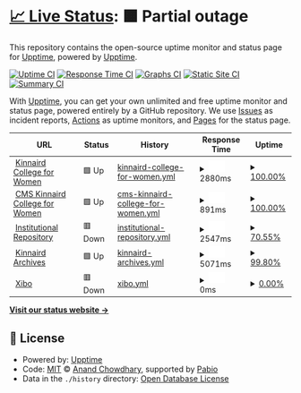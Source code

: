 # [📈 Live Status](https://upptime.github.io/upptime): <!--live status--> **🟧 Partial outage**

This repository contains the open-source uptime monitor and status page for [Upptime](https://upptime.js.org), powered by [Upptime](https://github.com/upptime/upptime).

[![Uptime CI](https://github.com/upptime/upptime/workflows/Uptime%20CI/badge.svg)](https://github.com/upptime/upptime/actions?query=workflow%3A%22Uptime+CI%22)
[![Response Time CI](https://github.com/upptime/upptime/workflows/Response%20Time%20CI/badge.svg)](https://github.com/upptime/upptime/actions?query=workflow%3A%22Response+Time+CI%22)
[![Graphs CI](https://github.com/upptime/upptime/workflows/Graphs%20CI/badge.svg)](https://github.com/upptime/upptime/actions?query=workflow%3A%22Graphs+CI%22)
[![Static Site CI](https://github.com/upptime/upptime/workflows/Static%20Site%20CI/badge.svg)](https://github.com/upptime/upptime/actions?query=workflow%3A%22Static+Site+CI%22)
[![Summary CI](https://github.com/upptime/upptime/workflows/Summary%20CI/badge.svg)](https://github.com/upptime/upptime/actions?query=workflow%3A%22Summary+CI%22)

With [Upptime](https://upptime.js.org), you can get your own unlimited and free uptime monitor and status page, powered entirely by a GitHub repository. We use [Issues](https://github.com/upptime/upptime/issues) as incident reports, [Actions](https://github.com/upptime/upptime/actions) as uptime monitors, and [Pages](https://upptime.github.io/upptime) for the status page.

<!--start: status pages-->
<!-- This summary is generated by Upptime (https://github.com/upptime/upptime) -->
<!-- Do not edit this manually, your changes will be overwritten -->
<!-- prettier-ignore -->
| URL | Status | History | Response Time | Uptime |
| --- | ------ | ------- | ------------- | ------ |
| <img alt="" src="https://icons.duckduckgo.com/ip3/www.kinnaird.edu.pk.ico" height="13"> [Kinnaird College for Women](https://www.kinnaird.edu.pk) | 🟩 Up | [kinnaird-college-for-women.yml](https://github.com/qadirbakhsh/kcw-status-page/commits/HEAD/history/kinnaird-college-for-women.yml) | <details><summary><img alt="Response time graph" src="./graphs/kinnaird-college-for-women/response-time-week.png" height="20"> 2880ms</summary><br><a href="https://upptime.github.io/upptime/history/kinnaird-college-for-women"><img alt="Response time 2516" src="https://img.shields.io/endpoint?url=https%3A%2F%2Fraw.githubusercontent.com%2Fqadirbakhsh%2Fkcw-status-page%2FHEAD%2Fapi%2Fkinnaird-college-for-women%2Fresponse-time.json"></a><br><a href="https://upptime.github.io/upptime/history/kinnaird-college-for-women"><img alt="24-hour response time 2079" src="https://img.shields.io/endpoint?url=https%3A%2F%2Fraw.githubusercontent.com%2Fqadirbakhsh%2Fkcw-status-page%2FHEAD%2Fapi%2Fkinnaird-college-for-women%2Fresponse-time-day.json"></a><br><a href="https://upptime.github.io/upptime/history/kinnaird-college-for-women"><img alt="7-day response time 2880" src="https://img.shields.io/endpoint?url=https%3A%2F%2Fraw.githubusercontent.com%2Fqadirbakhsh%2Fkcw-status-page%2FHEAD%2Fapi%2Fkinnaird-college-for-women%2Fresponse-time-week.json"></a><br><a href="https://upptime.github.io/upptime/history/kinnaird-college-for-women"><img alt="30-day response time 2591" src="https://img.shields.io/endpoint?url=https%3A%2F%2Fraw.githubusercontent.com%2Fqadirbakhsh%2Fkcw-status-page%2FHEAD%2Fapi%2Fkinnaird-college-for-women%2Fresponse-time-month.json"></a><br><a href="https://upptime.github.io/upptime/history/kinnaird-college-for-women"><img alt="1-year response time 2516" src="https://img.shields.io/endpoint?url=https%3A%2F%2Fraw.githubusercontent.com%2Fqadirbakhsh%2Fkcw-status-page%2FHEAD%2Fapi%2Fkinnaird-college-for-women%2Fresponse-time-year.json"></a></details> | <details><summary><a href="https://upptime.github.io/upptime/history/kinnaird-college-for-women">100.00%</a></summary><a href="https://upptime.github.io/upptime/history/kinnaird-college-for-women"><img alt="All-time uptime 97.50%" src="https://img.shields.io/endpoint?url=https%3A%2F%2Fraw.githubusercontent.com%2Fqadirbakhsh%2Fkcw-status-page%2FHEAD%2Fapi%2Fkinnaird-college-for-women%2Fuptime.json"></a><br><a href="https://upptime.github.io/upptime/history/kinnaird-college-for-women"><img alt="24-hour uptime 100.00%" src="https://img.shields.io/endpoint?url=https%3A%2F%2Fraw.githubusercontent.com%2Fqadirbakhsh%2Fkcw-status-page%2FHEAD%2Fapi%2Fkinnaird-college-for-women%2Fuptime-day.json"></a><br><a href="https://upptime.github.io/upptime/history/kinnaird-college-for-women"><img alt="7-day uptime 100.00%" src="https://img.shields.io/endpoint?url=https%3A%2F%2Fraw.githubusercontent.com%2Fqadirbakhsh%2Fkcw-status-page%2FHEAD%2Fapi%2Fkinnaird-college-for-women%2Fuptime-week.json"></a><br><a href="https://upptime.github.io/upptime/history/kinnaird-college-for-women"><img alt="30-day uptime 97.98%" src="https://img.shields.io/endpoint?url=https%3A%2F%2Fraw.githubusercontent.com%2Fqadirbakhsh%2Fkcw-status-page%2FHEAD%2Fapi%2Fkinnaird-college-for-women%2Fuptime-month.json"></a><br><a href="https://upptime.github.io/upptime/history/kinnaird-college-for-women"><img alt="1-year uptime 97.50%" src="https://img.shields.io/endpoint?url=https%3A%2F%2Fraw.githubusercontent.com%2Fqadirbakhsh%2Fkcw-status-page%2FHEAD%2Fapi%2Fkinnaird-college-for-women%2Fuptime-year.json"></a></details>
| <img alt="" src="https://icons.duckduckgo.com/ip3/cms.kinnaird.edu.pk.ico" height="13"> [CMS Kinnaird College for Women](http://cms.kinnaird.edu.pk) | 🟩 Up | [cms-kinnaird-college-for-women.yml](https://github.com/qadirbakhsh/kcw-status-page/commits/HEAD/history/cms-kinnaird-college-for-women.yml) | <details><summary><img alt="Response time graph" src="./graphs/cms-kinnaird-college-for-women/response-time-week.png" height="20"> 891ms</summary><br><a href="https://upptime.github.io/upptime/history/cms-kinnaird-college-for-women"><img alt="Response time 933" src="https://img.shields.io/endpoint?url=https%3A%2F%2Fraw.githubusercontent.com%2Fqadirbakhsh%2Fkcw-status-page%2FHEAD%2Fapi%2Fcms-kinnaird-college-for-women%2Fresponse-time.json"></a><br><a href="https://upptime.github.io/upptime/history/cms-kinnaird-college-for-women"><img alt="24-hour response time 744" src="https://img.shields.io/endpoint?url=https%3A%2F%2Fraw.githubusercontent.com%2Fqadirbakhsh%2Fkcw-status-page%2FHEAD%2Fapi%2Fcms-kinnaird-college-for-women%2Fresponse-time-day.json"></a><br><a href="https://upptime.github.io/upptime/history/cms-kinnaird-college-for-women"><img alt="7-day response time 891" src="https://img.shields.io/endpoint?url=https%3A%2F%2Fraw.githubusercontent.com%2Fqadirbakhsh%2Fkcw-status-page%2FHEAD%2Fapi%2Fcms-kinnaird-college-for-women%2Fresponse-time-week.json"></a><br><a href="https://upptime.github.io/upptime/history/cms-kinnaird-college-for-women"><img alt="30-day response time 905" src="https://img.shields.io/endpoint?url=https%3A%2F%2Fraw.githubusercontent.com%2Fqadirbakhsh%2Fkcw-status-page%2FHEAD%2Fapi%2Fcms-kinnaird-college-for-women%2Fresponse-time-month.json"></a><br><a href="https://upptime.github.io/upptime/history/cms-kinnaird-college-for-women"><img alt="1-year response time 933" src="https://img.shields.io/endpoint?url=https%3A%2F%2Fraw.githubusercontent.com%2Fqadirbakhsh%2Fkcw-status-page%2FHEAD%2Fapi%2Fcms-kinnaird-college-for-women%2Fresponse-time-year.json"></a></details> | <details><summary><a href="https://upptime.github.io/upptime/history/cms-kinnaird-college-for-women">100.00%</a></summary><a href="https://upptime.github.io/upptime/history/cms-kinnaird-college-for-women"><img alt="All-time uptime 99.96%" src="https://img.shields.io/endpoint?url=https%3A%2F%2Fraw.githubusercontent.com%2Fqadirbakhsh%2Fkcw-status-page%2FHEAD%2Fapi%2Fcms-kinnaird-college-for-women%2Fuptime.json"></a><br><a href="https://upptime.github.io/upptime/history/cms-kinnaird-college-for-women"><img alt="24-hour uptime 100.00%" src="https://img.shields.io/endpoint?url=https%3A%2F%2Fraw.githubusercontent.com%2Fqadirbakhsh%2Fkcw-status-page%2FHEAD%2Fapi%2Fcms-kinnaird-college-for-women%2Fuptime-day.json"></a><br><a href="https://upptime.github.io/upptime/history/cms-kinnaird-college-for-women"><img alt="7-day uptime 100.00%" src="https://img.shields.io/endpoint?url=https%3A%2F%2Fraw.githubusercontent.com%2Fqadirbakhsh%2Fkcw-status-page%2FHEAD%2Fapi%2Fcms-kinnaird-college-for-women%2Fuptime-week.json"></a><br><a href="https://upptime.github.io/upptime/history/cms-kinnaird-college-for-women"><img alt="30-day uptime 100.00%" src="https://img.shields.io/endpoint?url=https%3A%2F%2Fraw.githubusercontent.com%2Fqadirbakhsh%2Fkcw-status-page%2FHEAD%2Fapi%2Fcms-kinnaird-college-for-women%2Fuptime-month.json"></a><br><a href="https://upptime.github.io/upptime/history/cms-kinnaird-college-for-women"><img alt="1-year uptime 99.96%" src="https://img.shields.io/endpoint?url=https%3A%2F%2Fraw.githubusercontent.com%2Fqadirbakhsh%2Fkcw-status-page%2FHEAD%2Fapi%2Fcms-kinnaird-college-for-women%2Fuptime-year.json"></a></details>
| <img alt="" src="https://icons.duckduckgo.com/ip3/repository.kinnaird.edu.pk.ico" height="13"> [Institutional Repository](https://repository.kinnaird.edu.pk) | 🟥 Down | [institutional-repository.yml](https://github.com/qadirbakhsh/kcw-status-page/commits/HEAD/history/institutional-repository.yml) | <details><summary><img alt="Response time graph" src="./graphs/institutional-repository/response-time-week.png" height="20"> 2547ms</summary><br><a href="https://upptime.github.io/upptime/history/institutional-repository"><img alt="Response time 2551" src="https://img.shields.io/endpoint?url=https%3A%2F%2Fraw.githubusercontent.com%2Fqadirbakhsh%2Fkcw-status-page%2FHEAD%2Fapi%2Finstitutional-repository%2Fresponse-time.json"></a><br><a href="https://upptime.github.io/upptime/history/institutional-repository"><img alt="24-hour response time 3286" src="https://img.shields.io/endpoint?url=https%3A%2F%2Fraw.githubusercontent.com%2Fqadirbakhsh%2Fkcw-status-page%2FHEAD%2Fapi%2Finstitutional-repository%2Fresponse-time-day.json"></a><br><a href="https://upptime.github.io/upptime/history/institutional-repository"><img alt="7-day response time 2547" src="https://img.shields.io/endpoint?url=https%3A%2F%2Fraw.githubusercontent.com%2Fqadirbakhsh%2Fkcw-status-page%2FHEAD%2Fapi%2Finstitutional-repository%2Fresponse-time-week.json"></a><br><a href="https://upptime.github.io/upptime/history/institutional-repository"><img alt="30-day response time 2502" src="https://img.shields.io/endpoint?url=https%3A%2F%2Fraw.githubusercontent.com%2Fqadirbakhsh%2Fkcw-status-page%2FHEAD%2Fapi%2Finstitutional-repository%2Fresponse-time-month.json"></a><br><a href="https://upptime.github.io/upptime/history/institutional-repository"><img alt="1-year response time 2551" src="https://img.shields.io/endpoint?url=https%3A%2F%2Fraw.githubusercontent.com%2Fqadirbakhsh%2Fkcw-status-page%2FHEAD%2Fapi%2Finstitutional-repository%2Fresponse-time-year.json"></a></details> | <details><summary><a href="https://upptime.github.io/upptime/history/institutional-repository">70.55%</a></summary><a href="https://upptime.github.io/upptime/history/institutional-repository"><img alt="All-time uptime 94.21%" src="https://img.shields.io/endpoint?url=https%3A%2F%2Fraw.githubusercontent.com%2Fqadirbakhsh%2Fkcw-status-page%2FHEAD%2Fapi%2Finstitutional-repository%2Fuptime.json"></a><br><a href="https://upptime.github.io/upptime/history/institutional-repository"><img alt="24-hour uptime 36.78%" src="https://img.shields.io/endpoint?url=https%3A%2F%2Fraw.githubusercontent.com%2Fqadirbakhsh%2Fkcw-status-page%2FHEAD%2Fapi%2Finstitutional-repository%2Fuptime-day.json"></a><br><a href="https://upptime.github.io/upptime/history/institutional-repository"><img alt="7-day uptime 70.55%" src="https://img.shields.io/endpoint?url=https%3A%2F%2Fraw.githubusercontent.com%2Fqadirbakhsh%2Fkcw-status-page%2FHEAD%2Fapi%2Finstitutional-repository%2Fuptime-week.json"></a><br><a href="https://upptime.github.io/upptime/history/institutional-repository"><img alt="30-day uptime 93.22%" src="https://img.shields.io/endpoint?url=https%3A%2F%2Fraw.githubusercontent.com%2Fqadirbakhsh%2Fkcw-status-page%2FHEAD%2Fapi%2Finstitutional-repository%2Fuptime-month.json"></a><br><a href="https://upptime.github.io/upptime/history/institutional-repository"><img alt="1-year uptime 94.21%" src="https://img.shields.io/endpoint?url=https%3A%2F%2Fraw.githubusercontent.com%2Fqadirbakhsh%2Fkcw-status-page%2FHEAD%2Fapi%2Finstitutional-repository%2Fuptime-year.json"></a></details>
| <img alt="" src="https://icons.duckduckgo.com/ip3/archives.kinnaird.edu.pk.ico" height="13"> [Kinnaird Archives](https://archives.kinnaird.edu.pk) | 🟩 Up | [kinnaird-archives.yml](https://github.com/qadirbakhsh/kcw-status-page/commits/HEAD/history/kinnaird-archives.yml) | <details><summary><img alt="Response time graph" src="./graphs/kinnaird-archives/response-time-week.png" height="20"> 5071ms</summary><br><a href="https://upptime.github.io/upptime/history/kinnaird-archives"><img alt="Response time 2909" src="https://img.shields.io/endpoint?url=https%3A%2F%2Fraw.githubusercontent.com%2Fqadirbakhsh%2Fkcw-status-page%2FHEAD%2Fapi%2Fkinnaird-archives%2Fresponse-time.json"></a><br><a href="https://upptime.github.io/upptime/history/kinnaird-archives"><img alt="24-hour response time 1923" src="https://img.shields.io/endpoint?url=https%3A%2F%2Fraw.githubusercontent.com%2Fqadirbakhsh%2Fkcw-status-page%2FHEAD%2Fapi%2Fkinnaird-archives%2Fresponse-time-day.json"></a><br><a href="https://upptime.github.io/upptime/history/kinnaird-archives"><img alt="7-day response time 5071" src="https://img.shields.io/endpoint?url=https%3A%2F%2Fraw.githubusercontent.com%2Fqadirbakhsh%2Fkcw-status-page%2FHEAD%2Fapi%2Fkinnaird-archives%2Fresponse-time-week.json"></a><br><a href="https://upptime.github.io/upptime/history/kinnaird-archives"><img alt="30-day response time 2970" src="https://img.shields.io/endpoint?url=https%3A%2F%2Fraw.githubusercontent.com%2Fqadirbakhsh%2Fkcw-status-page%2FHEAD%2Fapi%2Fkinnaird-archives%2Fresponse-time-month.json"></a><br><a href="https://upptime.github.io/upptime/history/kinnaird-archives"><img alt="1-year response time 2909" src="https://img.shields.io/endpoint?url=https%3A%2F%2Fraw.githubusercontent.com%2Fqadirbakhsh%2Fkcw-status-page%2FHEAD%2Fapi%2Fkinnaird-archives%2Fresponse-time-year.json"></a></details> | <details><summary><a href="https://upptime.github.io/upptime/history/kinnaird-archives">99.80%</a></summary><a href="https://upptime.github.io/upptime/history/kinnaird-archives"><img alt="All-time uptime 87.36%" src="https://img.shields.io/endpoint?url=https%3A%2F%2Fraw.githubusercontent.com%2Fqadirbakhsh%2Fkcw-status-page%2FHEAD%2Fapi%2Fkinnaird-archives%2Fuptime.json"></a><br><a href="https://upptime.github.io/upptime/history/kinnaird-archives"><img alt="24-hour uptime 100.00%" src="https://img.shields.io/endpoint?url=https%3A%2F%2Fraw.githubusercontent.com%2Fqadirbakhsh%2Fkcw-status-page%2FHEAD%2Fapi%2Fkinnaird-archives%2Fuptime-day.json"></a><br><a href="https://upptime.github.io/upptime/history/kinnaird-archives"><img alt="7-day uptime 99.80%" src="https://img.shields.io/endpoint?url=https%3A%2F%2Fraw.githubusercontent.com%2Fqadirbakhsh%2Fkcw-status-page%2FHEAD%2Fapi%2Fkinnaird-archives%2Fuptime-week.json"></a><br><a href="https://upptime.github.io/upptime/history/kinnaird-archives"><img alt="30-day uptime 92.09%" src="https://img.shields.io/endpoint?url=https%3A%2F%2Fraw.githubusercontent.com%2Fqadirbakhsh%2Fkcw-status-page%2FHEAD%2Fapi%2Fkinnaird-archives%2Fuptime-month.json"></a><br><a href="https://upptime.github.io/upptime/history/kinnaird-archives"><img alt="1-year uptime 87.36%" src="https://img.shields.io/endpoint?url=https%3A%2F%2Fraw.githubusercontent.com%2Fqadirbakhsh%2Fkcw-status-page%2FHEAD%2Fapi%2Fkinnaird-archives%2Fuptime-year.json"></a></details>
| <img alt="" src="https://icons.duckduckgo.com/ip3/xibo.kinnaird.edu.pk.ico" height="13"> [Xibo](https://xibo.kinnaird.edu.pk) | 🟥 Down | [xibo.yml](https://github.com/qadirbakhsh/kcw-status-page/commits/HEAD/history/xibo.yml) | <details><summary><img alt="Response time graph" src="./graphs/xibo/response-time-week.png" height="20"> 0ms</summary><br><a href="https://upptime.github.io/upptime/history/xibo"><img alt="Response time 0" src="https://img.shields.io/endpoint?url=https%3A%2F%2Fraw.githubusercontent.com%2Fqadirbakhsh%2Fkcw-status-page%2FHEAD%2Fapi%2Fxibo%2Fresponse-time.json"></a><br><a href="https://upptime.github.io/upptime/history/xibo"><img alt="24-hour response time 0" src="https://img.shields.io/endpoint?url=https%3A%2F%2Fraw.githubusercontent.com%2Fqadirbakhsh%2Fkcw-status-page%2FHEAD%2Fapi%2Fxibo%2Fresponse-time-day.json"></a><br><a href="https://upptime.github.io/upptime/history/xibo"><img alt="7-day response time 0" src="https://img.shields.io/endpoint?url=https%3A%2F%2Fraw.githubusercontent.com%2Fqadirbakhsh%2Fkcw-status-page%2FHEAD%2Fapi%2Fxibo%2Fresponse-time-week.json"></a><br><a href="https://upptime.github.io/upptime/history/xibo"><img alt="30-day response time 0" src="https://img.shields.io/endpoint?url=https%3A%2F%2Fraw.githubusercontent.com%2Fqadirbakhsh%2Fkcw-status-page%2FHEAD%2Fapi%2Fxibo%2Fresponse-time-month.json"></a><br><a href="https://upptime.github.io/upptime/history/xibo"><img alt="1-year response time 0" src="https://img.shields.io/endpoint?url=https%3A%2F%2Fraw.githubusercontent.com%2Fqadirbakhsh%2Fkcw-status-page%2FHEAD%2Fapi%2Fxibo%2Fresponse-time-year.json"></a></details> | <details><summary><a href="https://upptime.github.io/upptime/history/xibo">0.00%</a></summary><a href="https://upptime.github.io/upptime/history/xibo"><img alt="All-time uptime 0.00%" src="https://img.shields.io/endpoint?url=https%3A%2F%2Fraw.githubusercontent.com%2Fqadirbakhsh%2Fkcw-status-page%2FHEAD%2Fapi%2Fxibo%2Fuptime.json"></a><br><a href="https://upptime.github.io/upptime/history/xibo"><img alt="24-hour uptime 0.00%" src="https://img.shields.io/endpoint?url=https%3A%2F%2Fraw.githubusercontent.com%2Fqadirbakhsh%2Fkcw-status-page%2FHEAD%2Fapi%2Fxibo%2Fuptime-day.json"></a><br><a href="https://upptime.github.io/upptime/history/xibo"><img alt="7-day uptime 0.00%" src="https://img.shields.io/endpoint?url=https%3A%2F%2Fraw.githubusercontent.com%2Fqadirbakhsh%2Fkcw-status-page%2FHEAD%2Fapi%2Fxibo%2Fuptime-week.json"></a><br><a href="https://upptime.github.io/upptime/history/xibo"><img alt="30-day uptime 0.00%" src="https://img.shields.io/endpoint?url=https%3A%2F%2Fraw.githubusercontent.com%2Fqadirbakhsh%2Fkcw-status-page%2FHEAD%2Fapi%2Fxibo%2Fuptime-month.json"></a><br><a href="https://upptime.github.io/upptime/history/xibo"><img alt="1-year uptime 0.00%" src="https://img.shields.io/endpoint?url=https%3A%2F%2Fraw.githubusercontent.com%2Fqadirbakhsh%2Fkcw-status-page%2FHEAD%2Fapi%2Fxibo%2Fuptime-year.json"></a></details>

<!--end: status pages-->

[**Visit our status website →**](https://upptime.github.io/upptime)

## 📄 License

- Powered by: [Upptime](https://github.com/upptime/upptime)
- Code: [MIT](./LICENSE) © [Anand Chowdhary](https://anandchowdhary.com), supported by [Pabio](https://pabio.com)
- Data in the `./history` directory: [Open Database License](https://opendatacommons.org/licenses/odbl/1-0/)
